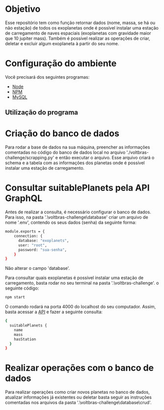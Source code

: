 # Objetivo

Esse repositório tem como função retornar dados (nome, massa, se há ou não estação) de todos os exoplanetas onde é possível instalar uma estação de carregamento de naves espaciais (exoplanetas com gravidade maior que 10 jupiter mass). Também é possível realizar as operações de criar, deletar e excluir algum exoplaneta à partir do seu nome.

# Configuração do ambiente

Você precisará dos seguintes programas:

- [Node](https://nodejs.org/en/)
- [NPM](https://www.npmjs.com/)
- [MySQL](https://www.mysql.com/)

## Utilização do programa

# Criação do banco de dados

Para rodar a base de dados na sua máquina, preencher as informações comentadas no código do banco de dados local no arquivo './voltbras-challenge/scrapping.py' e então executar o arquivo. Esse arquivo criará o schema e a tabela com as informações dos planetas onde é possível instalar uma estação de carregamento.

# Consultar suitablePlanets pela API GraphQL

Antes de realizar a consulta, é necessário configurar o banco de dados. Para isso, na pasta '.\voltbras-challenge\database' criar um arquivo de nome '.env', contendo os seus dados (senha) da seguinte forma:

```bash
module.exports = {
    connection: {
      database: "exoplanets",
      user: "root",
      password: "sua-senha",
    }
}
```

Não alterar o campo 'database'.

Para consultar quais exoplanetas é possível instalar uma estação de carregamento, basta rodar no seu terminal na pasta '.\voltbras-challenge'. o seguinte código:

```bash
npm start
```

O comando rodará na porta 4000 do localhost do seu computador. Assim, basta acessar a [API](http://localhost:4000/) e fazer a seguinte consulta:

```bash
{
  suitablePlanets {
    name
    mass
    hasStation
  }
}
```

# Realizar operações com o banco de dados

Para realizar operações como criar novos planetas no banco de dados, atualizar informações já existentes ou deletar basta seguir as instruções comentadas nos arquivos da pasta '.\voltbras-challenge\database\crud'.
